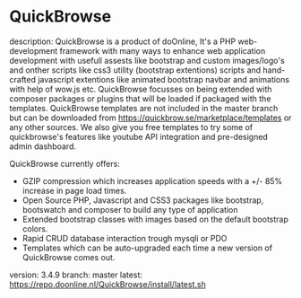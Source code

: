 # QuickBrowse
description: QuickBrowse is a product of doOnline, It's a PHP web-development framework with many ways to enhance web application development with usefull assests like bootstrap and custom images/logo's and onther scripts like css3 utility (bootstrap extentions) scripts and hand-crafted javascript extentions like animated bootstrap navbar and animations with help of wow.js etc.
QuickBrowse focusses on being extended with composer packages or plugins that will be loaded if packaged with the templates.
QuickBrowse templates are not included in the master branch but can be downloaded from https://quickbrow.se/marketplace/templates or any other sources. We also give you free templates to try some of quickbrowse's features like youtube API integration and pre-designed admin dashboard.

QuickBrowse currently offers:
 - GZIP compression which increases application speeds with a +/- 85% increase in page load times.
 - Open Source PHP, Javascript and CSS3 packages like bootstrap, bootswatch and composer to build any type of application
 - Extended bootstrap classes with images based on the default bootstrap colors.
 - Rapid CRUD database interaction trough mysqli or PDO
 - Templates which can be auto-upgraded each time a new version of QuickBrowse comes out.

version: 3.4.9
branch: master
latest: https://repo.doonline.nl/QuickBrowse/install/latest.sh
